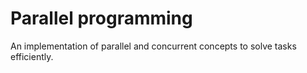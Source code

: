 # Parallel programming

An implementation of parallel and concurrent concepts to solve tasks efficiently.
